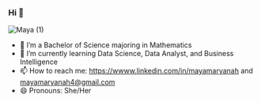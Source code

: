 ### Hi  👋
![Maya (1)](https://user-images.githubusercontent.com/105536950/179149155-d00842ea-3768-4402-8cb6-1b8572aa9b3a.png)

- 🔭 I’m a Bachelor of Science majoring in Mathematics 
- 🌱 I’m currently learning Data Science, Data Analyst, and Business Intelligence
- 📫 How to reach me: https://wwww.linkedin.com/in/mayamaryanah and mayamaryanah4@gmail.com
- 😄 Pronouns: She/Her

<!--
**mayamaryanah/mayamaryanah** is a ✨ _special_ ✨ repository because its `README.md` (this file) appears on your GitHub profile.

Here are some ideas to get you started:



